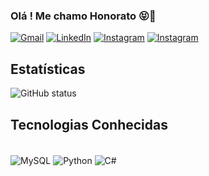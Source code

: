 ### Olá ! Me chamo Honorato 😝🤞
[![Gmail](https://img.shields.io/badge/Gmail-D14836?style=for-the-badge&logo=gmail&logoColor=white)](wallacehonorato67@gmail.com)         [![LinkedIn](https://img.shields.io/badge/LinkedIn-0077B5?style=for-the-badge&logo=linkedin&logoColor=white)](https://www.linkedin.com/in/wallace-honorato-b15a3b1a2/) [![Instagram](https://img.shields.io/badge/Instagram-E4405F?style=for-the-badge&logo=instagram&logoColor=white)](https://www.instagram.com/wallace.honorato.98/) [![Instagram](https://img.shields.io/badge/Instagram-E4405F?style=for-the-badge&logo=instagram&logoColor=white)](https://www.instagram.com/wallace.honorato.98/)

## Estatísticas
![GitHub status](https://github-readme-stats.vercel.app/api?username=WallaceHS20&show_icons=true&theme=radical)

## Tecnologias Conhecidas
<div style="display: inline_block"><br/>
  <img align="center" alt="MySQL" src="https://img.shields.io/badge/MySQL-005C84?style=for-the-badge&logo=mysql&logoColor=white" />
  <img align="center" alt="Python" src="https://img.shields.io/badge/Python-3776AB?style=for-the-badge&logo=python&logoColor=white" />  
  <img align="center" alt="C#" src="https://img.shields.io/badge/C%23-239120?style=for-the-badge&logo=c-sharp&logoColor=white" />
</div> 
